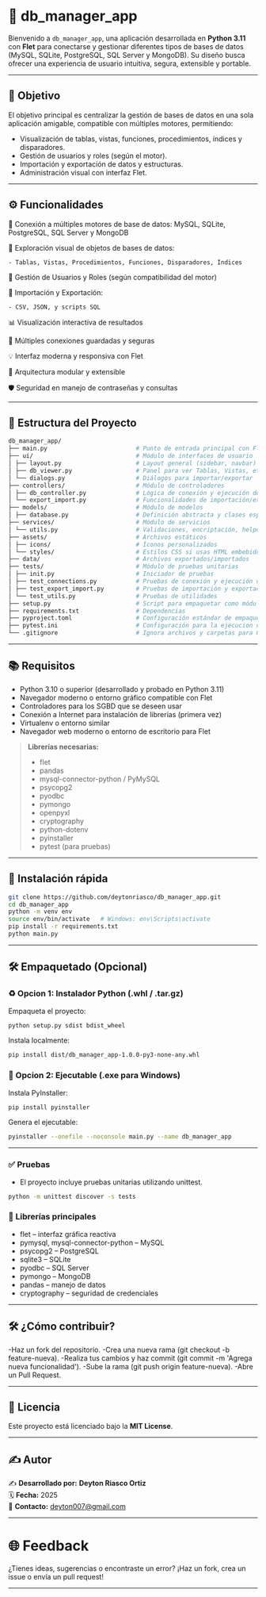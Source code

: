 # 🔌 db_manager_app

Bienvenido a `db_manager_app`, una aplicación desarrollada en **Python 3.11** con **Flet** para conectarse y gestionar diferentes tipos de bases de datos (MySQL, SQLite, PostgreSQL, SQL Server y MongoDB). Su diseño busca ofrecer una experiencia de usuario intuitiva, segura, extensible y portable.

---

## 🎯 Objetivo

El objetivo principal es centralizar la gestión de bases de datos en una sola aplicación amigable, compatible con múltiples motores, permitiendo:

- Visualización de tablas, vistas, funciones, procedimientos, índices y disparadores.
- Gestión de usuarios y roles (según el motor).
- Importación y exportación de datos y estructuras.
- Administración visual con interfaz Flet.

---

## ⚙️ Funcionalidades

  🔌 Conexión a múltiples motores de base de datos: MySQL, SQLite, PostgreSQL, SQL Server y MongoDB

  📂 Exploración visual de objetos de bases de datos:

    - Tablas, Vistas, Procedimientos, Funciones, Disparadores, Índices

  👥 Gestión de Usuarios y Roles (según compatibilidad del motor)

  🔄 Importación y Exportación:

    - CSV, JSON, y scripts SQL

  📊 Visualización interactiva de resultados

  💾 Múltiples conexiones guardadas y seguras

  💡 Interfaz moderna y responsiva con Flet

  🧩 Arquitectura modular y extensible

  🛡 Seguridad en manejo de contraseñas y consultas

---

## 📂 Estructura del Proyecto

```bash
db_manager_app/
├── main.py                         # Punto de entrada principal con Flet
├── ui/                             # Módulo de interfaces de usuario 
│ ├── layout.py                     # Layout general (sidebar, navbar)
│ ├── db_viewer.py                  # Panel para ver Tablas, Vistas, etc.
│ └── dialogs.py                    # Diálogos para importar/exportar
├── controllers/                    # Módulo de controladores
│ ├── db_controller.py              # Lógica de conexión y ejecución de queries
│ └── export_import.py              # Funcionalidades de importación/exportación
├── models/                         # Módulo de modelos
│ ├── database.py                   # Definición abstracta y clases específicas para MySQL, SQLite, etc.
├── services/                       # Módulo de servicios
│ └── utils.py                      # Validaciones, encriptación, helpers
├── assets/                         # Archivos estáticos
│ ├── icons/                        # Íconos personalizados
│ └── styles/                       # Estilos CSS si usas HTML embebido
├── data/                           # Archivos exportados/importados
├── tests/                          # Módulo de pruebas unitarias
│ ├── init.py                       # Iniciador de pruebas
│ ├── test_connections.py           # Pruebas de conexión y ejecución de queries
│ ├── test_export_import.py         # Pruebas de importación y exportación
│ └── test_utils.py                 # Pruebas de utilidades
├── setup.py                        # Script para empaquetar como módulo instalable
├── requirements.txt                # Dependencias
├── pyproject.toml                  # Configuración estándar de empaquetado (PEP 621)
├── pytest.ini                      # Configuración para la ejecucion de los test
└── .gitignore                      # Ignora archivos y carpetas para Git

```

---

## 📚 Requisitos

- Python 3.10 o superior (desarrollado y probado en Python 3.11)
- Navegador moderno o entorno gráfico compatible con Flet
- Controladores para los SGBD que se deseen usar
- Conexión a Internet para instalación de librerías (primera vez)
- Virtualenv o entorno similar
- Navegador web moderno o entorno de escritorio para Flet

> **Librerías necesarias:**
> - flet
> - pandas
> - mysql-connector-python / PyMySQL
> - psycopg2
> - pyodbc
> - pymongo
> - openpyxl
> - cryptography
> - python-dotenv
> - pyinstaller
> - pytest (para pruebas)

---

## 🚀 Instalación rápida

```bash
git clone https://github.com/deytonriasco/db_manager_app.git
cd db_manager_app
python -m venv env
source env/bin/activate   # Windows: env\Scripts\activate
pip install -r requirements.txt
python main.py
```

---

## 🛠️ Empaquetado (Opcional)

### ♻️ Opcion 1: Instalador Python (.whl / .tar.gz)

Empaqueta el proyecto:
```bash
python setup.py sdist bdist_wheel
```

Instala localmente:
```bash
pip install dist/db_manager_app-1.0.0-py3-none-any.whl
```

### 🔗 Opcion 2: Ejecutable (.exe para Windows)

Instala PyInstaller:
```bash
pip install pyinstaller
```

Genera el ejecutable:
```bash
pyinstaller --onefile --noconsole main.py --name db_manager_app
```

---

### ✅ Pruebas

- El proyecto incluye pruebas unitarias utilizando unittest.
```bash
python -m unittest discover -s tests
```

### 🔌 Librerías principales
- flet – interfaz gráfica reactiva
- pymysql, mysql-connector-python – MySQL
- psycopg2 – PostgreSQL
- sqlite3 – SQLite
- pyodbc – SQL Server
- pymongo – MongoDB
- pandas – manejo de datos
- cryptography – seguridad de credenciales

---

## 🛠️ ¿Cómo contribuir?
-Haz un fork del repositorio.
-Crea una nueva rama (git checkout -b feature-nueva).
-Realiza tus cambios y haz commit (git commit -m 'Agrega nueva funcionalidad').
-Sube la rama (git push origin feature-nueva).
-Abre un Pull Request.

---

## 📜 Licencia

Este proyecto está licenciado bajo la **MIT License**.

---

## ✍️ Autor

✍️ **Desarrollado por:** **Deyton Riasco Ortiz**  
🗓️ **Fecha:** 2025  
📧 **Contacto:** [deyton007@gmail.com](mailto:deyton007@gmail.com)

---

# 🌐 Feedback
¿Tienes ideas, sugerencias o encontraste un error?
¡Haz un fork, crea un issue o envía un pull request!

---